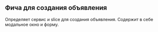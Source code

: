 ## Фича для создания объявления
Определяет сервис и slice для создания объявления. Содержит в себе модальное окно и форму.